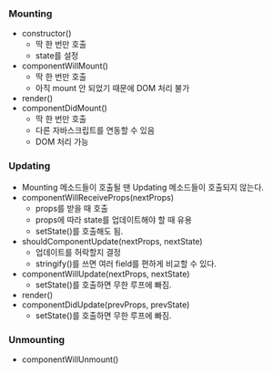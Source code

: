 ### Mounting
- constructor()
	- 딱 한 번만 호출
	- state를 설정
- componentWillMount()
	- 딱 한 번만 호출
	- 아직 mount 안 되었기 때문에 DOM 처리 불가
- render()
- componentDidMount()
	- 딱 한 번만 호출
	- 다른 자바스크립트를 연동할 수 있음
	- DOM 처리 가능
	
### Updating
- Mounting 메소드들이 호출될 땐 Updating 메소드들이 호출되지 않는다.
- componentWillReceiveProps(nextProps)
	- props를 받을 때 호출
	- props에 따라 state를 업데이트해야 할 때 유용
	- setState()를 호출해도 됨.
- shouldComponentUpdate(nextProps, nextState)
	- 업데이트를 허락할지 결정
	- stringify()를 쓰면 여러 field를 편하게 비교할 수 있다.
- componentWillUpdate(nextProps, nextState)
	- setState()를 호출하면 무한 루프에 빠짐.
- render()
- componentDidUpdate(prevProps, prevState)
	- setState()를 호출하면 무한 루프에 빠짐.

### Unmounting
- componentWillUnmount()
